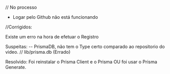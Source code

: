 // No processo

- Logar pelo Github não está funcionando






//Corrigidos:

Existe um erro na hora de efetuar o Registro

Suspeitas:
-- PrismaDB, não tem o Type certo comparado ao repositorio do video. // lib/prisma.db (Errado)

Resolvido: Foi reinstalar o Prisma Client e o Prisma  OU foi usar o Prisma Generate.